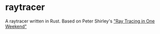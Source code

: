 # raytracer

A raytracer written in Rust. Based on Peter Shirley's ["Ray Tracing in One
Weekend"](http://www.realtimerendering.com/raytracing/Ray%20Tracing%20in%20a%20Weekend.pdf)
